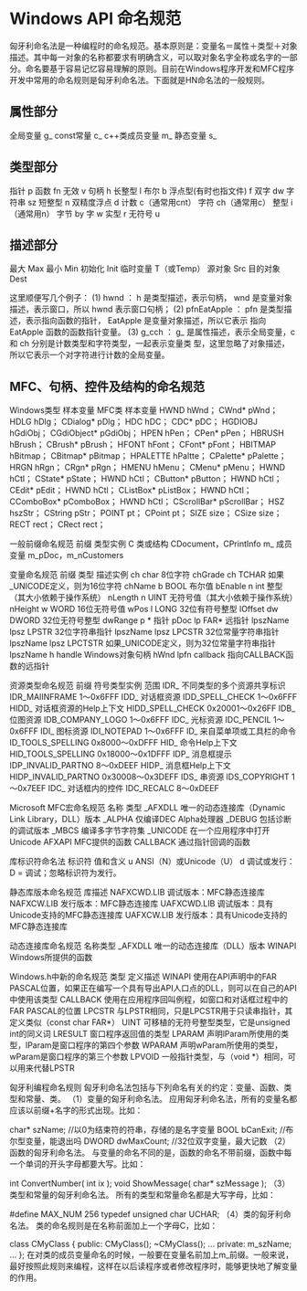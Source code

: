 # Windows API 命名规范


匈牙利命名法是一种编程时的命名规范。基本原则是：变量名＝属性＋类型＋对象描述。其中每一对象的名称都要求有明确含义，可以取对象名字全称或名字的一部分。命名要基于容易记忆容易理解的原则。目前在Windows程序开发和MFC程序开发中常用的命名规则是匈牙利命名法。下面就是HN命名法的一般规则。

## 属性部分
全局变量 g_
const常量 c_
c++类成员变量 m_
静态变量 s_

## 类型部分
指针 p
函数 fn
无效 v
句柄 h
长整型 l
布尔 b
浮点型(有时也指文件) f
双字 dw
字符串 sz
短整型 n
双精度浮点 d
计数 c（通常用cnt）
字符 ch（通常用c）
整型 i（通常用n）
字节 by
字 w
实型 r
无符号 u

## 描述部分
最大 Max
最小 Min
初始化 Init
临时变量 T（或Temp）
源对象 Src
目的对象 Dest


这里顺便写几个例子：
(1) hwnd ： h 是类型描述，表示句柄， wnd 是变量对象描述，表示窗口，所以 hwnd 表示窗口句柄；
(2) pfnEatApple ： pfn 是类型描述，表示指向函数的指针， EatApple 是变量对象描述，所以它表示
指向 EatApple 函数的函数指针变量。
(3) g_cch ： g_ 是属性描述，表示全局变量，c 和 ch 分别是计数类型和字符类型，一起表示变量类
型，这里忽略了对象描述，所以它表示一个对字符进行计数的全局变量。


## MFC、句柄、控件及结构的命名规范 

Windows类型 样本变量 MFC类 样本变量
HWND hWnd； CWnd* pWnd；
HDLG hDlg； CDialog* pDlg；
HDC hDC； CDC* pDC；
HGDIOBJ hGdiObj； CGdiObject* pGdiObj；
HPEN hPen； CPen* pPen；
HBRUSH hBrush； CBrush* pBrush；
HFONT hFont； CFont* pFont；
HBITMAP hBitmap； CBitmap* pBitmap；
HPALETTE hPaltte； CPalette* pPalette；
HRGN hRgn； CRgn* pRgn；
HMENU hMenu； CMenu* pMenu；
HWND hCtl； CState* pState；
HWND hCtl； CButton* pButton；
HWND hCtl； CEdit* pEdit；
HWND hCtl； CListBox* pListBox；
HWND hCtl； CComboBox* pComboBox；
HWND hCtl； CScrollBar* pScrollBar；
HSZ hszStr； CString pStr；
POINT pt； CPoint pt；
SIZE size； CSize size；
RECT rect； CRect rect；


一般前缀命名规范 前缀 类型实例
C 类或结构 CDocument，CPrintInfo
m_ 成员变量 m_pDoc，m_nCustomers


变量命名规范 前缀 类型 描述实例
ch char 8位字符 chGrade
ch TCHAR 如果_UNICODE定义，则为16位字符 chName
b BOOL 布尔值 bEnable
n int 整型（其大小依赖于操作系统） nLength
n UINT 无符号值（其大小依赖于操作系统） nHeight
w WORD 16位无符号值 wPos
l LONG 32位有符号整型 lOffset
dw DWORD 32位无符号整型 dwRange
p * 指针 pDoc
lp FAR* 远指针 lpszName
lpsz LPSTR 32位字符串指针 lpszName
lpsz LPCSTR 32位常量字符串指针 lpszName
lpsz LPCTSTR 如果_UNICODE定义，则为32位常量字符串指针 lpszName
h handle Windows对象句柄 hWnd
lpfn callback 指向CALLBACK函数的远指针


资源类型命名规范 前缀 符号类型实例 范围
IDR_ 不同类型的多个资源共享标识 IDR_MAIINFRAME 1～0x6FFF
IDD_ 对话框资源 IDD_SPELL_CHECK 1～0x6FFF
HIDD_ 对话框资源的Help上下文 HIDD_SPELL_CHECK 0x20001～0x26FF
IDB_ 位图资源 IDB_COMPANY_LOGO 1～0x6FFF
IDC_ 光标资源 IDC_PENCIL 1～0x6FFF
IDI_ 图标资源 IDI_NOTEPAD 1～0x6FFF
ID_ 来自菜单项或工具栏的命令 ID_TOOLS_SPELLING 0x8000～0xDFFF
HID_ 命令Help上下文 HID_TOOLS_SPELLING 0x18000～0x1DFFF
IDP_ 消息框提示 IDP_INVALID_PARTNO 8～0xDEEF
HIDP_ 消息框Help上下文 HIDP_INVALID_PARTNO 0x30008～0x3DEFF
IDS_ 串资源 IDS_COPYRIGHT 1～0x7EEF
IDC_ 对话框内的控件 IDC_RECALC 8～0xDEEF


Microsoft MFC宏命名规范 名称 类型
_AFXDLL 唯一的动态连接库（Dynamic Link Library，DLL）版本
_ALPHA 仅编译DEC Alpha处理器
_DEBUG 包括诊断的调试版本
_MBCS 编译多字节字符集
_UNICODE 在一个应用程序中打开Unicode
AFXAPI MFC提供的函数
CALLBACK 通过指针回调的函数


库标识符命名法 标识符 值和含义
u ANSI（N）或Unicode（U）
d 调试或发行：D = 调试；忽略标识符为发行。


静态库版本命名规范 库描述
NAFXCWD.LIB 调试版本：MFC静态连接库
NAFXCW.LIB 发行版本：MFC静态连接库
UAFXCWD.LIB 调试版本：具有Unicode支持的MFC静态连接库
UAFXCW.LIB 发行版本：具有Unicode支持的MFC静态连接库


动态连接库命名规范 名称类型
_AFXDLL 唯一的动态连接库（DLL）版本
WINAPI Windows所提供的函数


Windows.h中新的命名规范 类型 定义描述
WINAPI 使用在API声明中的FAR PASCAL位置，如果正在编写一个具有导出API人口点的DLL，则可以在自己的API中使用该类型
CALLBACK 使用在应用程序回叫例程，如窗口和对话框过程中的FAR PASCAL的位置
LPCSTR 与LPSTR相同，只是LPCSTR用于只读串指针，其定义类似（const char FAR*）
UINT 可移植的无符号整型类型，它是unsigned int的同义词
LRESULT 窗口程序返回值的类型
LPARAM 声明lParam所使用的类型，lParam是窗口程序的第四个参数
WPARAM 声明wParam所使用的类型，wParam是窗口程序的第三个参数
LPVOID 一般指针类型，与（void *）相同，可以用来代替LPSTR


匈牙利编程命名规则
匈牙利命名法包括与下列命名有关的约定：变量、函数、类型和常量、类。
（1）变量的匈牙利命名法。
应用匈牙利命名法，所有的变量名都应该以前缀+名字的形式出现。比如：

char* szName; //以0为结束符的符串，存储的是名字变量
BOOL bCanExit; //布尔型变量，能退出吗
DWORD dwMaxCount; //32位双字变量，最大记数
（2）函数的匈牙利命名法。
与变量的命名不同的是，函数的命名不带前缀，函数中每一个单词的开头字母都要大写。比如：

int ConvertNumber( int ix );
void ShowMessage( char* szMessage );
（3）类型和常量的匈牙利命名法。
所有的类型和常量命名都是大写字母，比如：

#define MAX_NUM 256
typedef unsigned char UCHAR;
（4）类的匈牙利命名法。
类的命名规则是在名称前面加上一个字母C，比如：

 class CMyClass
{
public:
 CMyClass();
 ~CMyClass();
 …
private:
 m_szName; 
 …
};
在对类的成员变量命名的时候，一般要在变量名前加上m_前缀。一般来说，最好按照此规则来编程，这样在以后读程序或者修改程序时，能够更快地了解变量的作用。

 

 

 